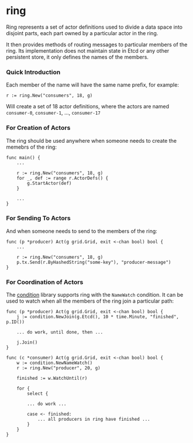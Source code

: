 ring
====

Ring represents a set of actor definitions used to divide a data
space into disjoint parts, each part owned by a particular actor
in the ring.

It then provides methods of routing messages to particular 
members of the ring. Its implementation does not maintain
state in Etcd or any other persistent store, it only defines
the names of the members.

### Quick Introduction

Each member of the name will have the same name prefix, for example:

    r := ring.New("consumers", 18, g)

Will create a set of 18 actor definitions, where the actors are
named `consumer-0`, `consumer-1`, ..., `consumer-17`

### For Creation of Actors

The ring should be used anywhere when someone needs to create the
memebrs of the ring:

    func main() {
    	...

    	r := ring.New("consumers", 18, g)
    	for _, def := range r.ActorDefs() {
    		g.StartActor(def)
    	}

    	...
    }

### For Sending To Actors

And when someone needs to send to the members of the ring:

    func (p *producer) Act(g grid.Grid, exit <-chan bool) bool {
    	...

    	r := ring.New("consumers", 18, g)
    	p.tx.Send(r.ByHashedString("some-key"), "producer-message")
    }

### For Coordination of Actors

The [condition](../condition/) library supports ring with the `NameWatch`
condition. It can be used to watch when all the members of the ring join
a particular path:

    func (p *producer) Act(g grid.Grid, exit <-chan bool) bool {
    	j := condition.NewJoin(g.Etcd(), 10 * time.Minute, "finished", p.ID())
    	
    	... do work, until done, then ...

    	j.Join()
    }

    func (c *consumer) Act(g grid.Grid, exit <-chan bool) bool {
    	w := condition.NewNameWatch()
    	r := ring.New("producer", 20, g)

    	finished := w.WatchUntil(r)

    	for {
    		select {

    		... do work ...

    		case <- finished:
    			... all producers in ring have finished ...
    		}
    	}
    }